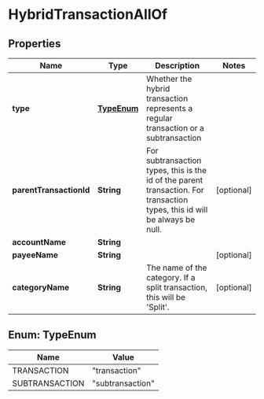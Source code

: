 

# HybridTransactionAllOf


## Properties

| Name | Type | Description | Notes |
|------------ | ------------- | ------------- | -------------|
|**type** | [**TypeEnum**](#TypeEnum) | Whether the hybrid transaction represents a regular transaction or a subtransaction |  |
|**parentTransactionId** | **String** | For subtransaction types, this is the id of the parent transaction.  For transaction types, this id will be always be null. |  [optional] |
|**accountName** | **String** |  |  |
|**payeeName** | **String** |  |  [optional] |
|**categoryName** | **String** | The name of the category.  If a split transaction, this will be &#39;Split&#39;. |  [optional] |



## Enum: TypeEnum

| Name | Value |
|---- | -----|
| TRANSACTION | &quot;transaction&quot; |
| SUBTRANSACTION | &quot;subtransaction&quot; |



